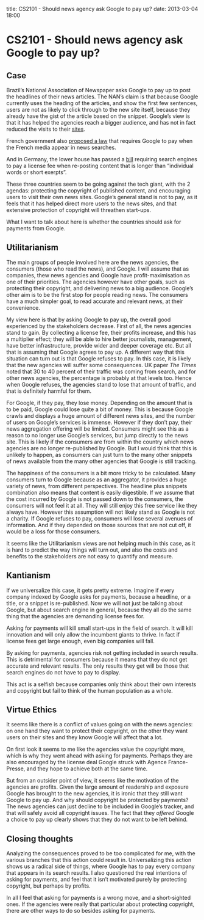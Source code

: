 title: CS2101 - Should news agency ask Google to pay up?
date: 2013-03-04 18:00

CS2101 - Should news agency ask Google to pay up?
=================================================

Case
----

Brazil’s National Association of Newspaper asks Google to pay up to post
the headlines of their news articles. The NAN’s claim is that because
Google currently uses the heading of the articles, and show the first
few sentences, users are not as likely to click through to the new site
itself, because they already have the gist of the article based on the
snippet. Google’s view is that it has helped the agencies reach a bigger
audience, and has not in fact reduced the visits to their
[sites](http://arstechnica.com/tech-policy/2012/10/brazilian-press-to-google-news-pay-up-or-leave-our-content-alone/ "Brazil").

French government also [proposed a
law](http://arstechnica.com/tech-policy/2012/10/google-threatens-to-cut-french-media-out-of-news-search/ "France")
that requires Google to pay when the French media appear in news
searches.

And in Germany, the lower house has passed a
[bill](http://arstechnica.com/tech-policy/2013/03/germany-wants-google-to-pay-for-news-citations-passes-re-printing-bill/ "Germany")
requiring search engines to pay a license fee when re-posting content
that is longer than “individual words or short exerpts”.

These three countries seem to be going against the tech giant, with the
2 agendas: protecting the copyright of published content, and
encouraging users to visit their own news sites. Google’s general stand
is not to pay, as it feels that it has helped direct more users to the
news sites, and that extensive protection of copyright will threathen
start-ups.

What I want to talk about here is whether the countries should ask for
payments from Google.

Utilitarianism
--------------

The main groups of people involved here are the news agencies, the
consumers (those who read the news), and Google. I will assume that as
companies, thew news agencies and Google have profit-maximisation as one
of their priorities. The agencies however have other goals, such as
protecting their copyright, and delivering news to a big audience.
Google’s other aim is to be the first stop for people reading news. The
consumers have a much simpler goal, to read accurate and relevant news,
at their convenience.

My view here is that by asking Google to pay up, the overall good
experienced by the stakeholders decrease. First of all, the news
agencies stand to gain. By collecting a license fee, their profits
increase, and this has a multiplier effect; they will be able to hire
better journalists, management, have better infrastructure, provide
wider and deeper coverage etc. But all that is assuming that Google
agrees to pay up. A different way that this situation can turn out is
that Google refuses to pay. In this case, it is likely that the new
agencies will suffer some consequences. UK paper *The Times* noted that
30 to 40 percent of their traffic was coming from search, and for other
news agencies, the percentage is probably at that levels too. Hence when
Google refuses, the agencies stand to lose that amount of traffic, and
that is definitely harmful for them.

For Google, if they pay, they lose money. Depending on the amount that
is to be paid, Google could lose quite a bit of money. This is because
Google crawls and displays a huge amount of different news sites, and
the number of users on Google’s services is immense. However if they
don’t pay, their news aggregation offering will be limited. Consumers
might see this as a reason to no longer use Google’s services, but jump
directly to the news site. This is likely if the consumers are from
within the country which news agencies are no longer re-published by
Google. But I would think that this is unlikely to happen, as consumers
can just turn to the many other snippets of news available from the many
other agencies that Google is still tracking.

The happiness of the consumers is a bit more tricky to be calculated.
Many consumers turn to Google because as an aggregator, it provides a
huge variety of news, from different perspectives. The headline plus
snippets combination also means that content is easily digestible. If we
assume that the cost incurred by Google is not passed down to the
consumers, the consumers will not feel it at all. They will still enjoy
this free service like they always have. However this assumption will
not likely stand as Google is not a charity. If Google refuses to pay,
consumers will lose several avenues of information. And if they depended
on those sources that are not cut off, it would be a loss for those
consumers.

It seems like the Utilitarianism views are not helping much in this
case, as it is hard to predict the way things will turn out, and also
the costs and benefits to the stakeholders are not easy to quantify and
measure.

Kantianism
----------

If we universalize this case, it gets pretty extreme. Imagine if every
company indexed by Google asks for payments, because a headline, or a
title, or a snippet is re-published. Now we will not just be talking
about Google, but about search engine in general, because they all do
the same thing that the agencies are demanding license fees for.

Asking for payments will kill small start-ups in the field of search. It
will kill innovation and will only allow the incumbent giants to thrive.
In fact if license fees get large enough, even big companies will fall.

By asking for payments, agencies risk not getting included in search
results. This is detrimental for consumers because it means that they do
not get accurate and relevant results. The only results they get will be
those that search engines do not have to pay to display.

This act is a selfish because companies only think about their own
interests and copyright but fail to think of the human population as a
whole.

Virtue Ethics
-------------

It seems like there is a conflict of values going on with the news
agencies: on one hand they want to protect their copyright, on the other
they want users on their sites and they know Google will affect that a
lot.

On first look it seems to me like the agencies value the copyright more,
which is why they went ahead with asking for payments. Perhaps they are
also encouraged by the license deal Google struck with Agence
France-Presse, and they hope to achieve both at the same time.

But from an outsider point of view, it seems like the motivation of the
agencies are profits. Given the large amount of readership and exposure
Google has brought to the new agencies, it is ironic that they still
want Google to pay up. And why should copyright be protected by
payments? The news agencies can just decline to be included in Google’s
tracker, and that will safely avoid all copyright issues. The fact that
they *offered* Google a choice to pay up clearly shows that they do not
want to be left behind.

Closing thoughts
----------------

Analyzing the consequences proved to be too complicated for me, with the
various branches that this action could result in. Universalizing this
action shows us a radical side of things, where Google has to pay every
company that appears in its search results. I also questioned the real
intentions of asking for payments, and feel that it isn’t motivated
purely by protecting copyright, but perhaps by profits.

In all I feel that asking for payments is a wrong move, and a
short-sighted ones. If the agencies were really that particular about
protecting copyright, there are other ways to do so besides asking for
payments.
